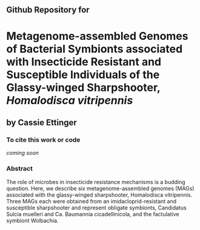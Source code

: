 ## Github Repository for
# Metagenome-assembled Genomes of Bacterial Symbionts associated with Insecticide Resistant and Susceptible Individuals of the Glassy-winged Sharpshooter, <i>Homalodisca vitripennis</i>
## by Cassie Ettinger 

### To cite this work or code

<i>coming soon</i>

### Abstract

The role of microbes in insecticide resistance mechanisms is a budding question. Here, we describe six metagenome-assembled genomes (MAGs) associated with the glassy-winged sharpshooter, Homalodisca vitripennis. Three MAGs each were obtained from an imidacloprid-resistant and susceptible sharpshooter and represent obligate symbionts, Candidatus Sulcia muelleri and Ca. Baumannia cicadellinicola, and the factulative symbiont Wolbachia.



